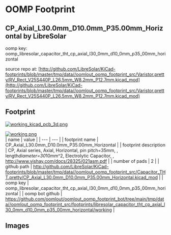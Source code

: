 # OOMP Footprint  
## CP_Axial_L30.0mm_D10.0mm_P35.00mm_Horizontal  by LibreSolar  
  
oomp key: oomp_libresolar_capacitor_tht_cp_axial_l30_0mm_d10_0mm_p35_00mm_horizontal  
  
source repo at: [http://github.com/LibreSolar/KiCad-footprints/blob/master/tmp/data//oomlout_oomp_footprint_src/Varistor.pretty/RV_Rect_V25S440P_L26.5mm_W8.2mm_P12.7mm.kicad_mod](http://github.com/LibreSolar/KiCad-footprints/blob/master/tmp/data//oomlout_oomp_footprint_src/Varistor.pretty/RV_Rect_V25S440P_L26.5mm_W8.2mm_P12.7mm.kicad_mod)  
## Footprint  
  
[![working_kicad_pcb_3d.png](working_kicad_pcb_3d_600.png)](working_kicad_pcb_3d.png)  
  
[![working.png](working_600.png)](working.png)  
| name | value | 
| --- | --- | 
| footprint name | CP_Axial_L30.0mm_D10.0mm_P35.00mm_Horizontal | 
| footprint description | CP, Axial series, Axial, Horizontal, pin pitch=35mm, , length*diameter=30*10mm^2, Electrolytic Capacitor, , http://www.vishay.com/docs/28325/021asm.pdf | 
| number of pads | 2 | 
| github path | http://github.com/LibreSolar/KiCad-footprints/blob/master/tmp/data//oomlout_oomp_footprint_src/Capacitor_THT.pretty/CP_Axial_L30.0mm_D10.0mm_P35.00mm_Horizontal.kicad_mod | 
| oomp key | oomp_libresolar_capacitor_tht_cp_axial_l30_0mm_d10_0mm_p35_00mm_horizontal | 
| oomp bot github | https://github.com/oomlout/oomlout_oomp_footprint_bot/tree/main/tmp/data//oomlout_oomp_footprint_src/footprints/libresolar_capacitor_tht_cp_axial_l30_0mm_d10_0mm_p35_00mm_horizontal/working | 
## Images  
